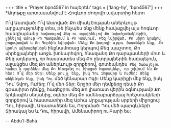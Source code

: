 +++
title = 'Prayer bpn4567 in հայերեն'
tags = ['lang-hy', 'bpn4567']
+++
*Աղոթքը արտասանվում է Հոգևոր Ժողովի ավարտից հետո


Ո՜վ Աստված: Ո՜վ Աստված: Քո միակ էության աներևույթ արքայությունից տես, թե ինչպես ենք մենք հավաքվել այս հոգևոր հանդիպմանը` հավատալով Քեզ ու ապավինելով Քո նախանշանակներին, լինելով ամուր Քո Պատգամում և Քո Կտակում, Քեզ նվիրված, Քո սիրո կրակով բոցավառված և Քո Գործին նվիրված: Մենք Քո խաղողի այգու ծառաներն ենք, Քո կրոնի ավետաբերներն` ինքնամոռաց կերպով Քեզ պաշտող, Քո սիրեցյալների առջև խոնարհվող, հնազանդ Քո դարպասների մոտ և Քեզ աղերսող, որ հաստատես մեզ Քո ընտրյալներին ծառայելուն, աջակցես մեզ Քո աներևույթ զորքերով, գոտեպնդես` Քեզ ծառայելու համար և դարձնես մեզ Քո հնազանդ ու հիացած հպատակներ, որ շփվում են Քո հետ:
	Ո՜վ մեր Տեր: Մենք թույլ ենք, իսկ Դու Զորավոր և Ուժեղ: Մենք անկենդան ենք, իսկ Դու` մեծ կենարար Ոգի: Մենք կարիքի մեջ ենք, իսկ Դու` Տվող, Ուժեղ:
	Ո՜վ մեր Տեր: Շրջիր մեր դեմքերը դեպի Քո գթասիրտ դեմքը, հագեցրու մեզ Քո լիառատ վերին օգնությամբ Քո երկնային սեղանից, օգնիր մեզ Քո ամենաբարձրյալ հրեշտակների զորքերով և հաստատիր մեզ Աբհա Արքայության սրբերի միջոցով:
	Դու, հիրավի, Առատաձեռն ես, Ողորմած: Դու մեծ պարգևների Տիրակալ ես և Դու, հիրավի, Ամենասիրող ու Բարի ես:

-- Abdu'l-Bahá
